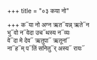 +++
title = "०३ कया नो"

+++
क᳓या नो अग्न ऋत᳓यन्न् ऋते᳓न  
भु᳓वो न᳓वेदा उच᳓थस्य न᳓व्यः  
वे᳓दा मे देव᳓ ऋतुपा᳓ ऋतूनां᳓  
ना᳓ह᳓म् प᳓तिं सनितु᳓र् अस्य᳓ रायः᳓